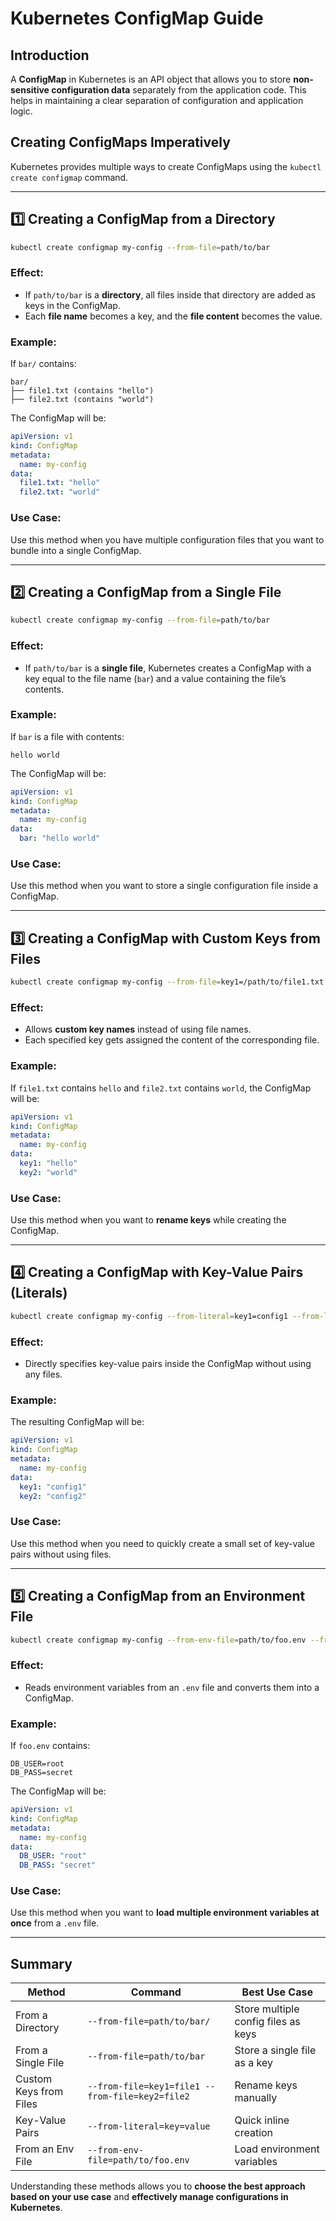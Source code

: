 # Kubernetes ConfigMap Guide

## **Introduction**
A **ConfigMap** in Kubernetes is an API object that allows you to store **non-sensitive configuration data** separately from the application code. This helps in maintaining a clear separation of configuration and application logic.

## **Creating ConfigMaps Imperatively**
Kubernetes provides multiple ways to create ConfigMaps using the `kubectl create configmap` command.

---

## **1️⃣ Creating a ConfigMap from a Directory**
```sh
kubectl create configmap my-config --from-file=path/to/bar
```

### **Effect:**
- If `path/to/bar` is a **directory**, all files inside that directory are added as keys in the ConfigMap.
- Each **file name** becomes a key, and the **file content** becomes the value.

### **Example:**
If `bar/` contains:
```
bar/
├── file1.txt (contains "hello")
├── file2.txt (contains "world")
```
The ConfigMap will be:
```yaml
apiVersion: v1
kind: ConfigMap
metadata:
  name: my-config
data:
  file1.txt: "hello"
  file2.txt: "world"
```

### **Use Case:**
Use this method when you have multiple configuration files that you want to bundle into a single ConfigMap.

---

## **2️⃣ Creating a ConfigMap from a Single File**
```sh
kubectl create configmap my-config --from-file=path/to/bar
```

### **Effect:**
- If `path/to/bar` is a **single file**, Kubernetes creates a ConfigMap with a key equal to the file name (`bar`) and a value containing the file’s contents.

### **Example:**
If `bar` is a file with contents:
```
hello world
```
The ConfigMap will be:
```yaml
apiVersion: v1
kind: ConfigMap
metadata:
  name: my-config
data:
  bar: "hello world"
```

### **Use Case:**
Use this method when you want to store a single configuration file inside a ConfigMap.

---

## **3️⃣ Creating a ConfigMap with Custom Keys from Files**
```sh
kubectl create configmap my-config --from-file=key1=/path/to/file1.txt --from-file=key2=/path/to/file2.txt
```

### **Effect:**
- Allows **custom key names** instead of using file names.
- Each specified key gets assigned the content of the corresponding file.

### **Example:**
If `file1.txt` contains `hello` and `file2.txt` contains `world`, the ConfigMap will be:
```yaml
apiVersion: v1
kind: ConfigMap
metadata:
  name: my-config
data:
  key1: "hello"
  key2: "world"
```

### **Use Case:**
Use this method when you want to **rename keys** while creating the ConfigMap.

---

## **4️⃣ Creating a ConfigMap with Key-Value Pairs (Literals)**
```sh
kubectl create configmap my-config --from-literal=key1=config1 --from-literal=key2=config2
```

### **Effect:**
- Directly specifies key-value pairs inside the ConfigMap without using any files.

### **Example:**
The resulting ConfigMap will be:
```yaml
apiVersion: v1
kind: ConfigMap
metadata:
  name: my-config
data:
  key1: "config1"
  key2: "config2"
```

### **Use Case:**
Use this method when you need to quickly create a small set of key-value pairs without using files.

---

## **5️⃣ Creating a ConfigMap from an Environment File**
```sh
kubectl create configmap my-config --from-env-file=path/to/foo.env --from-env-file=path/to/bar.env
```

### **Effect:**
- Reads environment variables from an `.env` file and converts them into a ConfigMap.

### **Example:**
If `foo.env` contains:
```
DB_USER=root
DB_PASS=secret
```
The ConfigMap will be:
```yaml
apiVersion: v1
kind: ConfigMap
metadata:
  name: my-config
data:
  DB_USER: "root"
  DB_PASS: "secret"
```

### **Use Case:**
Use this method when you want to **load multiple environment variables at once** from a `.env` file.

---

## **Summary**
| Method | Command | Best Use Case |
|--------|---------|--------------|
| From a Directory | `--from-file=path/to/bar/` | Store multiple config files as keys |
| From a Single File | `--from-file=path/to/bar` | Store a single file as a key |
| Custom Keys from Files | `--from-file=key1=file1 --from-file=key2=file2` | Rename keys manually |
| Key-Value Pairs | `--from-literal=key=value` | Quick inline creation |
| From an Env File | `--from-env-file=path/to/foo.env` | Load environment variables |

Understanding these methods allows you to **choose the best approach based on your use case** and **effectively manage configurations in Kubernetes**.

